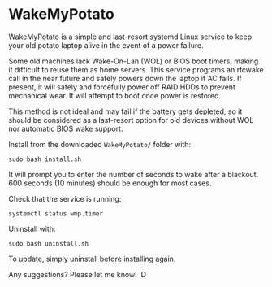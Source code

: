 # WakeMyPotato

WakeMyPotato is a simple and last-resort systemd Linux service
to keep your old potato laptop alive in the event of a power failure.

Some old machines lack Wake-On-Lan (WOL) or BIOS boot timers,
making it difficult to reuse them as home servers.
This service programs an rtcwake call in the near future and safely powers down the laptop if AC fails.
If present, it will safely and forcefully power off RAID HDDs to prevent mechanical wear.
It will attempt to boot once power is restored.

This method is not ideal and may fail if the battery gets depleted,
so it should be considered as a last-resort option for old devices
without WOL nor automatic BIOS wake support.

Install from the downloaded `WakeMyPotato/` folder with:
```shell
sudo bash install.sh
```

It will prompt you to enter the number of seconds to wake after a blackout.
600 seconds (10 minutes) should be enough for most cases.

Check that the service is running:
```shell
systemctl status wmp.timer
```

Uninstall with:
```shell
sudo bash uninstall.sh
```

To update, simply uninstall before installing again.

Any suggestions? Please let me know! :D
